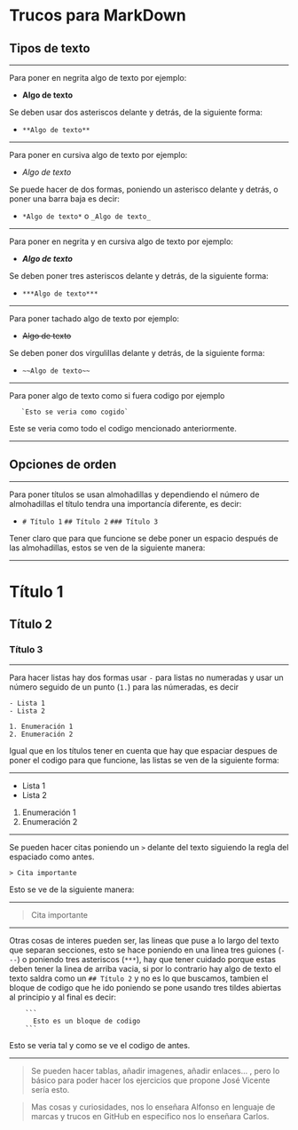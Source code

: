 # Trucos para MarkDown
## Tipos de texto

---

Para poner en negrita algo de texto por ejemplo:

- **Algo de texto**

Se deben usar dos asteriscos delante y detrás, de la siguiente forma:

- `**Algo de texto**`

---

Para poner en cursiva algo de texto por ejemplo:

- *Algo de texto*

Se puede hacer de dos formas, poniendo un asterisco delante y detrás, o poner una barra baja es decir:

- `*Algo de texto*` o `_Algo de texto_`

---

Para poner en negrita y en cursiva algo de texto por ejemplo:

- ***Algo de texto***

Se deben poner tres asteriscos delante y detrás, de la siguiente forma:

- `***Algo de texto***`

---

Para poner tachado algo de texto por ejemplo:

- ~~Algo de texto~~

Se deben poner dos virgulillas delante y detrás, de la siguiente forma:

- `~~Algo de texto~~`

---

Para poner algo de texto como si fuera codigo por ejemplo

```
   `Esto se veria como cogido`
```
Este se veria como todo el codigo mencionado anteriormente.

---

## Opciones de orden

---

Para poner títulos se usan almohadillas y dependiendo el número de almohadillas el título tendra una importancía diferente, es decir:

- `# Título 1` `## Título 2` `### Título 3`

Tener claro que para que funcione se debe poner un espacio después de las almohadillas, estos se ven de la siguiente manera:

---
# Título 1
## Título 2
### Título 3
---

Para hacer listas hay dos formas usar `-` para listas no numeradas y usar un número seguido de un punto (`1.`) para las númeradas, es decir

```
- Lista 1
- Lista 2

1. Enumeración 1
2. Enumeración 2
```

Igual que en los títulos tener en cuenta que hay que espaciar despues de poner el codigo para que funcione, las listas se ven de la siguiente forma:

---

- Lista 1
- Lista 2

1. Enumeración 1
2. Enumeración 2

---
Se pueden hacer citas poniendo un `>` delante del texto siguiendo la regla del espaciado como antes.

```
> Cita importante
```

Esto se ve de la siguiente manera:

---

> Cita importante

---

Otras cosas de interes pueden ser, las lineas que puse a lo largo del texto que separan secciones, esto se hace poniendo en una linea tres guiones (`---`) o poniendo tres asteriscos (`***`), hay que tener cuidado porque estas deben tener la linea de arriba vacia, si por lo contrario hay algo de texto el texto saldra como un `## Título 2` y no es lo que buscamos, tambien el bloque de codigo que he ido poniendo se pone usando tres tildes abiertas al principio y al final es decir:

```
    ```
      Esto es un bloque de codigo
    ```
```
Esto se veria tal y como se ve el codigo de antes.

---

> Se pueden hacer tablas, añadir imagenes, añadir enlaces... , pero lo básico para poder hacer los ejercicios que propone José Vicente sería esto.

> Mas cosas y curiosidades, nos lo enseñara Alfonso en lenguaje de marcas y trucos en GitHub en especifico nos lo enseñara Carlos.
